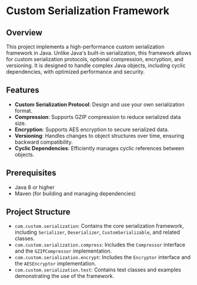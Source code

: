 # Custom Serialization Framework

## Overview

This project implements a high-performance custom serialization framework in Java. Unlike Java's built-in serialization, this framework allows for custom serialization protocols, optional compression, encryption, and versioning. It is designed to handle complex Java objects, including cyclic dependencies, with optimized performance and security.

## Features

- **Custom Serialization Protocol**: Design and use your own serialization format.
- **Compression**: Supports GZIP compression to reduce serialized data size.
- **Encryption**: Supports AES encryption to secure serialized data.
- **Versioning**: Handles changes to object structures over time, ensuring backward compatibility.
- **Cyclic Dependencies**: Efficiently manages cyclic references between objects.

## Prerequisites

- Java 8 or higher
- Maven (for building and managing dependencies)

## Project Structure

- `com.custom.serialization`: Contains the core serialization framework, including `Serializer`, `Deserializer`, `CustomSerializable`, and related classes.
- `com.custom.serialization.compress`: Includes the `Compressor` interface and the `GZIPCompressor` implementation.
- `com.custom.serialization.encrypt`: Includes the `Encryptor` interface and the `AESEncryptor` implementation.
- `com.custom.serialization.test`: Contains test classes and examples demonstrating the use of the framework.

